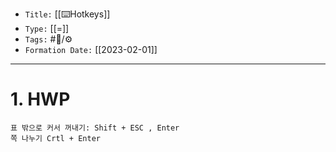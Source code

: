 
-   `Title:` [[⌨️Hotkeys]]
-   `Type:` [[=]]
-   `Tags:` #🧠️/⚙️ 
-   `Formation Date:` [[2023-02-01]]
---


# 1. HWP
	표 밖으로 커서 꺼내기: Shift + ESC , Enter
	쪽 나누기 Crtl + Enter